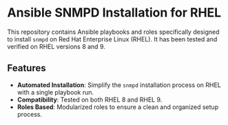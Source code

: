 # Ansible SNMPD Installation for RHEL

This repository contains Ansible playbooks and roles specifically designed to install `snmpd` on Red Hat Enterprise Linux (RHEL). It has been tested and verified on RHEL versions 8 and 9.

## Features

- **Automated Installation**: Simplify the `snmpd` installation process on RHEL with a single playbook run.
- **Compatibility**: Tested on both RHEL 8 and RHEL 9.
- **Roles Based**: Modularized roles to ensure a clean and organized setup process.
